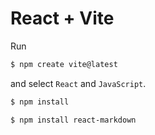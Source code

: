 # React + Vite

Run
```bash
$ npm create vite@latest
```

and select `React` and `JavaScript`.

```bash
$ npm install
```
```bash
$ npm install react-markdown
```
